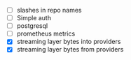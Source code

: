 - [ ] slashes in repo names
- [ ] Simple auth
- [ ] postgresql
- [ ] prometheus metrics
- [x] streaming layer bytes into providers
- [x] streaming layer bytes from providers